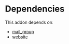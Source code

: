 # Dependencies

This addon depends on:

- [mail_group](../../odoo-bringout-oca-ocb-mail_group)
- [website](../../odoo-bringout-oca-ocb-website)
